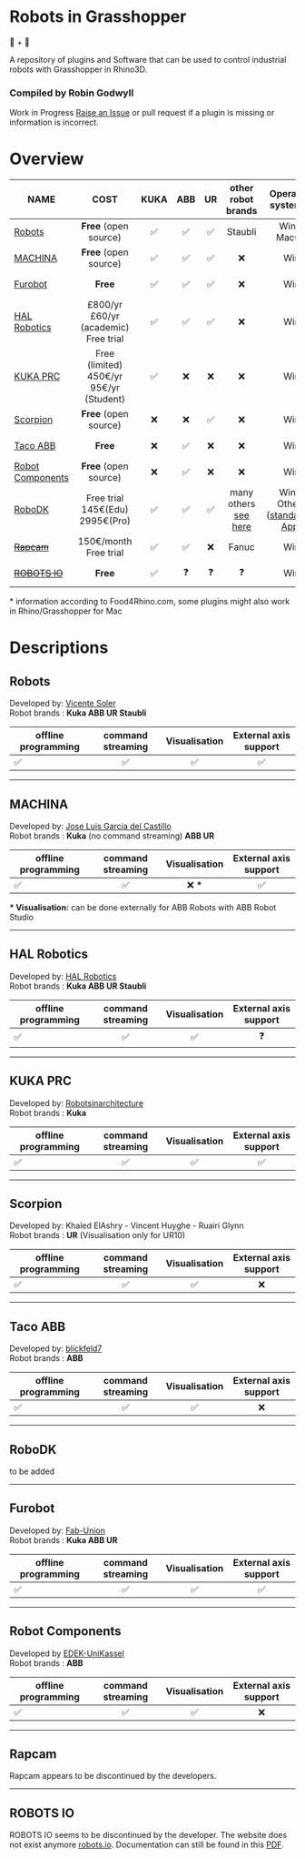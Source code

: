 # Robots in Grasshopper
🤖 + 🦗

A repository of plugins and Software that can be used to control industrial robots with Grasshopper in Rhino3D.
### Compiled by Robin Godwyll
Work in Progress [Raise an Issue](https://github.com/boundlessmaking/Robots-in-Grasshopper/issues) or pull request if a plugin is missing or information is incorrect.


# Overview

| NAME                  |COST                                                     | KUKA             |      ABB         | UR               |other<br>robot<br>brands                              | Operating systems*                                          |Link                                                                                                                                                                                                |
| ----------                     |:-------------:                                 |:----------------:|:----------------:|:----------------:|:--:                                                  |:----------------:                                           |---                                                                                                                                                                                                 |
|[Robots](#Robots)               | **Free** (open source)                         |:white_check_mark:|:white_check_mark:|:white_check_mark:|Staubli                                               |Win + MacOS                                                  |[github](https://github.com/visose/Robots)                                                                                                                                                      |
|[MACHINA](#Machina)             | **Free** (open source)                         |:white_check_mark:|:white_check_mark:|:white_check_mark:|:x:                                                   |Win                                                          |[Food4Rhino](https://www.food4rhino.com/app/machina)<br> [github](https://github.com/RobotExMachina)                                                                                                |
|[Furobot](#Furobot)             | **Free**                                       |:white_check_mark:|:white_check_mark:|:white_check_mark:|:x:                                                   |Win                                                          |[Food4Rhino](https://www.food4rhino.com/app/furobot)<br>[Website](http://www.fab-union.com/en/col.jsp?id=103)        |
|[HAL Robotics](#HAL)            | £800/yr<br>£60/yr (academic)<br>Free trial     |:white_check_mark:|:white_check_mark:|:white_check_mark:|:x:                                                   |Win                                                          |[Food4Rhino(old)](https://www.food4rhino.com/app/hal-robot-programming-control)<br> [Food4Rhino(new)](https://www.food4rhino.com/app/hal-robotics-framework)<br>[Website](https://hal-robotics.com/)|
|[KUKA PRC](#KukaPRC)            | Free (limited)<br> 450€/yr<br>95€/yr (Student) |:white_check_mark:|:x:               |:x:               |:x:                                                   |Win                                                          |[Food4Rhino](https://www.food4rhino.com/app/kukaprc-parametric-robot-control-grasshopper)<br> [Website](https://www.robotsinarchitecture.org/kuka-prc)                                              |
|[Scorpion](#Scorpion)           | **Free** (open source)                         | :x:              |:x:               |:white_check_mark:|:x:                                                   |Win                                                          |[Food4Rhino](https://www.food4rhino.com/app/scorpion)<br>                                                                                                                                           |
|[Taco ABB](#Taco)               | **Free**                                       | :x:              |:white_check_mark:|:x:               |:x:                                                   |Win                                                          |[Food4Rhino](https://www.food4rhino.com/app/taco-abb)<br> [Website](http://blickfeld7.com/architecture/rhino/grasshopper/Taco/)                                                                     |
|[Robot Components](#RobotComp)  | **Free**  (open source)                        |:x:               |:white_check_mark:|:x:               |:x:                                                   |Win                                                          |[github](https://github.com/EDEK-UniKassel/RobotComponents)                         |
|[RoboDK](#RoboDK)               | Free trial<br>145€(Edu)<br>2995€(Pro)          |:white_check_mark:|:white_check_mark:|:white_check_mark:|many others<br>[see here](https://robodk.com/library) |Win + Others ([standalone App](https://robodk.com/download)) |[Food4Rhino](https://www.food4rhino.com/app/robodk)<br> [Website](https://robodk.com/)                                                                                                              |
|~~[Rapcam](#Rapcam)~~           | 150€/month<br>Free trial                       |:white_check_mark:|:white_check_mark:|:x:               |Fanuc                                                 |Win                                                          |~~[Food4Rhino](https://www.food4rhino.com/app/rapcam-gh)<br> [Website](https://www.rapcam.eu/)~~                                                                                                    |
|~~[ROBOTS IO](#RobotsIO)~~      | **Free**                                       |:white_check_mark:|:question:        |:question:        |:question:                                            |Win                                                          |[Website](https://www.robofold.com/make/software/IO)<br> [Forum](https://www.grasshopper3d.com/group/io)                                                                                            |

\* information according to Food4Rhino.com, some plugins might also work in Rhino/Grasshopper for Mac

# Descriptions

<a name="Robots"></a>
## Robots

Developed by: [Vicente Soler](https://github.com/visose)   
Robot brands : **Kuka  ABB  UR  Staubli**

| offline programming |command streaming | Visualisation    |External axis support|
| ----------          |:-------------:   |:-------------:   |:-------------------:|
| :white_check_mark:  |:white_check_mark:|:white_check_mark:|:white_check_mark:   |


___
<a name="Machina"></a>
## MACHINA
Developed by: [Jose Luis Garcia del Castillo](https://github.com/garciadelcastillo)   
Robot brands : **Kuka** (no command streaming)  **ABB  UR**

| offline programming |command streaming | Visualisation |External axis support|    
| ----------          |:-------------:   |:-------------:|:-------------------:|
| :white_check_mark:  |:white_check_mark:|:x: **\***          |:white_check_mark:   |

**\* Visualisation:** can be done externally for ABB Robots with ABB Robot Studio

___
<a name="HAL"></a>
## HAL Robotics
Developed by: [HAL Robotics](https://hal-robotics.com/)   
Robot brands : **Kuka ABB  UR Staubli**

| offline programming |command streaming | Visualisation    |External axis support|
| ----------          |:-------------:   |:----------------:|:-------------------:|
| :white_check_mark:  |:white_check_mark:|:white_check_mark:|:question:           |


___
<a name="KukaPRC"></a>
## KUKA PRC
Developed by: [Robotsinarchitecture](https://www.robotsinarchitecture.org/kuka-prc)   
Robot brands : **Kuka**

| offline programming |command streaming | Visualisation    |External axis support|
| ----------          |:-------------:   |:----------------:|:-------------------:|
| :white_check_mark:  |:white_check_mark:|:white_check_mark:|:white_check_mark:   |

___
<a name="Scorpion"></a>
## Scorpion
Developed by: Khaled ElAshry - Vincent Huyghe - Ruairi Glynn  
Robot brands : **UR** (Visualisation only for UR10)

| offline programming |command streaming | Visualisation    |External axis support|
| ----------          |:-------------:   |:-------------:   |:-------------------:|
| :white_check_mark:  |:white_check_mark:|:white_check_mark:|:x:                  |

___
<a name="Taco"></a>
## Taco ABB
Developed by: [blickfeld7](http://blickfeld7.com/architecture/rhino/grasshopper/Taco/)   
Robot brands : **ABB**

| offline programming |command streaming | Visualisation    |External axis support|
| ----------          |:-------------:   |:----------------:|:-------------------:|
| :white_check_mark:  |:white_check_mark:|:white_check_mark:|:x:   |

___
<a name="RoboDK"></a>
## RoboDK
to be added

___
<a name="Furobot"></a>
## Furobot
Developed by: [Fab-Union](http://www.fab-union.com/en/col.jsp?id=101)   
Robot brands : **Kuka ABB UR**

|offline programming|command streaming | Visualisation    |External axis support|
|-------------------|:-------------:   |:----------------:|:-------------------:|
|:white_check_mark: |:white_check_mark:|:white_check_mark:|:white_check_mark:   |


___
<a name="RobotComp"></a>
## Robot Components
Developed by [EDEK-UniKassel](https://github.com/EDEK-UniKassel)  
Robot brands : **ABB**

| offline programming |command streaming | Visualisation    |External axis support|
| ----------          |:-------------:   |:-------------:   |:-------------------:|
| :white_check_mark:  |:white_check_mark:|:white_check_mark:|:x:                  |

___
<a name="Rapcam"></a>
## Rapcam
Rapcam appears to be discontinued by the developers.

___
<a name="RobotsIO"></a>
## ROBOTS IO
ROBOTS IO seems to be discontinued by the developer. The website does not exist anymore [robots.io](http://www.robots.io/). Documentation can still be found in this [PDF](https://st2.ning.com/topology/rest/1.0/file/get/2811285740?profile=original).
